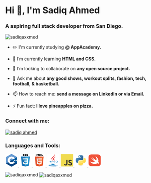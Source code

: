 <h1 align="left">Hi 👋, I'm Sadiq Ahmed</h1>
<h3 align="left">A aspiring full stack developer from San Diego.</h3>

<p align="left"> <img src="https://komarev.com/ghpvc/?username=sadiqaxxmed&label=Profile%20views&color=0e75b6&style=flat" alt="sadiqaxxmed" /> </p>

- ✏️ I'm currently studying **@ AppAcademy.**

- 🌱 I’m currently learning **HTML and CSS.**

- 👯 I’m looking to collaborate on **any open source project.**

- 💬 Ask me about **any good shows, workout splits, fashion, tech, football, & basketball.**

- 📫 How to reach me: **send a message on LinkedIn or via Email.**

- ⚡ Fun fact: **I love pineapples on pizza.**

<h3 align="left">Connect with me:</h3>
<p align="left">
<a href="https://linkedin.com/in/sadiq ahmed" target="blank"><img align="center" src="https://raw.githubusercontent.com/rahuldkjain/github-profile-readme-generator/master/src/images/icons/Social/linked-in-alt.svg" alt="sadiq ahmed" height="30" width="40" /></a>
</p>

<h3 align="left">Languages and Tools:</h3>
<p align="left"> <a href="https://www.w3schools.com/cpp/" target="_blank" rel="noreferrer"> <img src="https://raw.githubusercontent.com/devicons/devicon/master/icons/cplusplus/cplusplus-original.svg" alt="cplusplus" width="40" height="40"/> </a> <a href="https://www.w3schools.com/css/" target="_blank" rel="noreferrer"> <img src="https://raw.githubusercontent.com/devicons/devicon/master/icons/css3/css3-original-wordmark.svg" alt="css3" width="40" height="40"/> </a> <a href="https://www.w3.org/html/" target="_blank" rel="noreferrer"> <img src="https://raw.githubusercontent.com/devicons/devicon/master/icons/html5/html5-original-wordmark.svg" alt="html5" width="40" height="40"/> </a> <a href="https://www.java.com" target="_blank" rel="noreferrer"> <img src="https://raw.githubusercontent.com/devicons/devicon/master/icons/java/java-original.svg" alt="java" width="40" height="40"/> </a> <a href="https://developer.mozilla.org/en-US/docs/Web/JavaScript" target="_blank" rel="noreferrer"> <img src="https://raw.githubusercontent.com/devicons/devicon/master/icons/javascript/javascript-original.svg" alt="javascript" width="40" height="40"/> </a> <a href="https://www.python.org" target="_blank" rel="noreferrer"> <img src="https://raw.githubusercontent.com/devicons/devicon/master/icons/python/python-original.svg" alt="python" width="40" height="40"/> </a> <a href="https://developer.apple.com/swift/" target="_blank" rel="noreferrer"> <img src="https://raw.githubusercontent.com/devicons/devicon/master/icons/swift/swift-original.svg" alt="swift" width="40" height="40"/> </a> </p>

<p><img align="left" src="https://github-readme-stats.vercel.app/api/top-langs?username=sadiqaxxmed&show_icons=true&locale=en&layout=compact" alt="sadiqaxxmed" /></p>

<p>&nbsp;<img align="center" src="https://github-readme-stats.vercel.app/api?username=sadiqaxxmed&show_icons=true&locale=en" alt="sadiqaxxmed" /></p>


